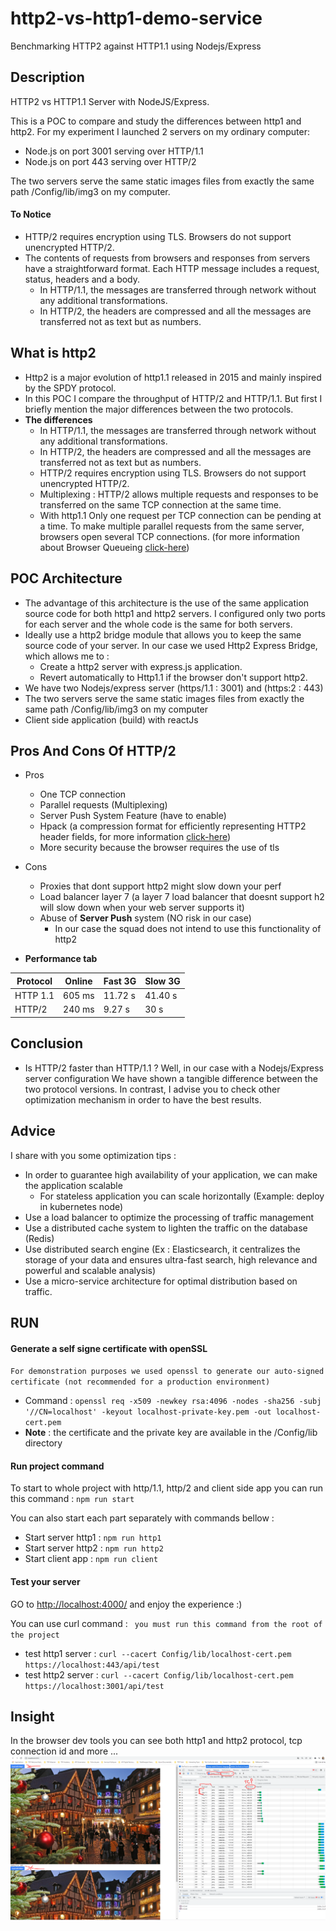 # http2-vs-http1-demo-service
Benchmarking HTTP2 against HTTP1.1 using Nodejs/Express

## Description
HTTP2 vs HTTP1.1 Server with NodeJS/Express.

This is a POC to compare and study the differences between http1 and http2.
For my experiment I launched 2 servers on my ordinary computer:
- Node.js on port 3001 serving over HTTP/1.1 
- Node.js on port 443 serving over HTTP/2

The two servers serve the same static images files from exactly the same path /Config/lib/img3 on my computer.

#### To Notice
- HTTP/2 requires encryption using TLS. Browsers do not support unencrypted HTTP/2.
- The contents of requests from browsers and responses from servers have a straightforward format. Each HTTP message includes a request, status, headers and a body.
  - In HTTP/1.1, the messages are transferred through network without any additional transformations.
  - In HTTP/2, the headers are compressed and all the messages are transferred not as text but as numbers.

## What is http2
- Http2 is a major evolution of http1.1 released in 2015 and mainly inspired by the SPDY protocol.
- In this POC I compare the throughput of HTTP/2 and HTTP/1.1. But first I briefly mention the major differences between the two protocols.
- **The differences**
  - In HTTP/1.1, the messages are transferred through network without any additional transformations.
  - In HTTP/2, the headers are compressed and all the messages are transferred not as text but as numbers.
  - HTTP/2 requires encryption using TLS. Browsers do not support unencrypted HTTP/2.
  - Multiplexing : HTTP/2 allows multiple requests and responses to be transferred on the same TCP connection at the same time.
  - With http1.1 Only one request per TCP connection can be pending at a time. To make multiple parallel requests from the same server, browsers open several TCP connections. (for more information about Browser Queueing [click-here](https://developer.chrome.com/docs/devtools/network/reference/#timing-explanation))

## POC Architecture
- The advantage of this architecture is the use of the same application source code for both http1 and http2 servers. I configured only two ports for each server and the whole code is the same for both servers.
- Ideally  use a http2 bridge module that allows you to keep the same source code of your server. In our case we used Http2 Express Bridge, which allows me to : 
  - Create a http2 server with express.js application.
  - Revert automatically to Http1.1 if the browser don't support http2.
- We have two Nodejs/express server (https/1.1 : 3001) and (https:2 : 443)
- The two servers serve the same static images files from exactly the same path /Config/lib/img3 on my computer
- Client side application (build) with reactJs

## Pros And Cons Of HTTP/2
- Pros 
  - One TCP connection 
  - Parallel requests (Multiplexing)
  - Server Push System Feature (have to enable)
  - Hpack (a compression format for efficiently representing HTTP2 header fields, for more information [click-here](https://httpwg.org/specs/rfc7541.html#rfc.status))
  - More security because the browser requires the use of tls 

- Cons
  - Proxies that dont support http2 might slow down your perf
  - Load balancer layer 7 (a layer 7 load balancer that doesnt support h2 will slow down when your web server supports it)
  - Abuse of **Server Push** system (NO risk in our case)
    - In our case the squad does not intend to use this functionality of http2
  

- **Performance tab**

| Protocol | Online | Fast 3G | Slow 3G |
| -------- | -------- | -------- | -------- |
| HTTP 1.1 | 605 ms  | 11.72 s    | 41.40 s    |
| HTTP/2   | 240 ms | 9.27 s   | 30 s    |

## Conclusion
- Is HTTP/2 faster than HTTP/1.1 ? Well, in our case with a Nodejs/Express server configuration We have shown a tangible difference between the two protocol versions. In contrast, I advise you to check other optimization mechanism in order to have the best results. 

## Advice
I share with you some optimization tips :
  - In order to guarantee high availability of your application, we can make the application scalable
    - For stateless application you can scale horizontally (Example: deploy in kubernetes node)
  - Use a load balancer to optimize the processing of traffic management 
  - Use a distributed cache system to lighten the traffic on the database (Redis)
  - Use distributed search engine (Ex : Elasticsearch, it centralizes the storage of your data and ensures ultra-fast search, high relevance and powerful and scalable analysis)
  - Use a micro-service architecture for optimal distribution based on traffic.

## RUN

#### Generate a self signe certificate with openSSL
`For demonstration purposes we used openssl to generate our auto-signed certificate (not recommended for a production environment)`
- Command : `openssl req -x509 -newkey rsa:4096 -nodes -sha256 -subj '//CN=localhost' -keyout localhost-private-key.pem -out localhost-cert.pem`
- **Note** : the certificate and the private key are available in the /Config/lib directory

#### Run project command
To start to whole project with http/1.1, http/2 and client side app you can run this command : `npm run start`

You can also start each part separately with commands bellow :
- Start server http1 : `npm run http1`
- Start server http2 : `npm run http2`
- Start client app   : `npm run client`

#### Test your server

GO to [http://localhost:4000/](http://localhost:4000/) and enjoy the experience :)

You can use curl command : ` you must run this command from the root of the project`
- test http1 server : `curl --cacert Config/lib/localhost-cert.pem https://localhost:443/api/test`
- test http2 server : `curl --cacert Config/lib/localhost-cert.pem https://localhost:3001/api/test`

## Insight
In the browser dev tools you can see both http1 and http2 protocol, tcp connection id and more ...
![img.png](Config/lib/img.png)